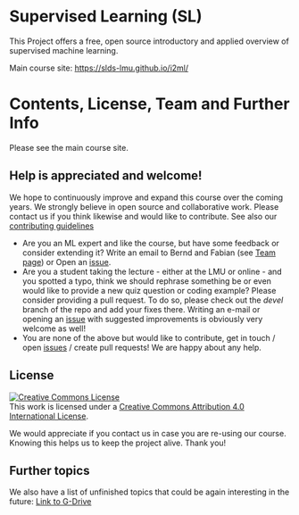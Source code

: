 # Supervised Learning (SL)

This Project offers a free, open source introductory and applied overview of supervised machine learning. 

Main course site: https://slds-lmu.github.io/i2ml/


# Contents, License, Team and Further Info
Please see the main course site.


## Help is appreciated and welcome!

We hope to continuously improve and expand this course over the coming years. 
We strongly believe in open source and collaborative work. Please contact us if 
you think likewise and would like to contribute. 
See also our [contributing guidelines](CONTRIBUTING.md)

- Are you an ML expert and like the course, but have some feedback or consider 
  extending it? 
  Write an email to Bernd and Fabian (see [Team page](vignettes/team.Rmd)) or
  Open an [issue](https://github.com/compstat-lmu/lecture_i2ml/issues).
- Are you a student taking the lecture - either at the LMU or online - and you 
  spotted a typo, think we should rephrase something be or even would like to 
  provide a new quiz question or coding example? Please consider providing a 
  pull request. To do so, please check out the *devel* branch of the repo and 
  add your fixes there. Writing an e-mail or opening an 
  [issue](https://github.com/compstat-lmu/lecture_i2ml/issues) with suggested 
  improvements is obviously very welcome as well!
- You are none of the above but would like to contribute, get in touch / open
  [issues](https://github.com/compstat-lmu/lecture_i2ml/issues) / create pull
  requests! We are happy about any help.

## License

<a rel="license" href="http://creativecommons.org/licenses/by/4.0/"><img alt="Creative Commons License" style="border-width:0" src="https://i.creativecommons.org/l/by/4.0/88x31.png" /></a><br />This work is licensed under a <a rel="license" href="http://creativecommons.org/licenses/by/4.0/">Creative Commons Attribution 4.0 International License</a>.

We would appreciate if you contact us in case you are re-using our course.
Knowing this helps us to keep the project alive. Thank you!


## Further topics

We also have a list of unfinished topics that could be again interesting in the future: <a href="https://docs.google.com/spreadsheets/d/1yaGHV_NX77VE4SkPHxK3HCyTu9MWbZbR_kgg2LYrvaw/edit#gid=0">Link to G-Drive</a>
